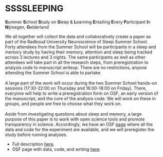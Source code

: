 # SSSSLEEPING

**S**ummer **S**chool **S**tudy on **S**leep & **L**earning **E**ntailing **E**very **P**articipant **I**n **N**ijmegen, **G**elderland

We all together will collect the data and collaboratively create a paper as part of the Radboud University Neuroscience of Sleep Summer School. Forty attendees from the Summer School will be participants in a sleep and memory study by having their memory, attention and sleep being tracked across 3 lectures and 3 nights. The same participants as well as other attendees will take part in all the research steps, from preregistration to analysis code to manuscript writeup. There are no restrictions, anyone attending the Summer School is able to partake.
<br><br>
A large part of the work will occur during the two Summer School hands-on sessions (17:30-22:00 on Thursday and 16:00-18:00 on Friday). There, everyone will help to write a preregistration form on OSF, an early version of the manuscript, and the core of the analysis code. We will work on these in groups, and people are free to choose what they work on.
<br><br>
Aside from investigating questions about sleep and memory, a large purpose of this paper is to work with open science tools and promote transparency in science. Accordingly, we have an OSF [page]() where all the data and code for the experiment are available, and we will preregister the study before running analyses.

- Full description [here](https://dreslerlab.org/ssssleeping/).
- OSF page with data, code, and writing [here](https://osf.io/52gy7/).
